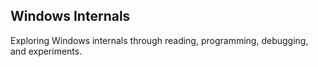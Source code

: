 ## Windows Internals

Exploring Windows internals through reading, programming, debugging, and experiments.